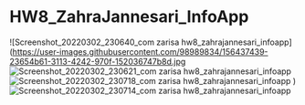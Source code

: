 # HW8_ZahraJannesari_InfoApp
![Screenshot_20220302_230640_com zarisa hw8_zahrajannesari_infoapp](https://user-images.githubusercontent.com/98989834/156437439-23654b61-3113-4242-970f-152036747b8d.jpg
![Screenshot_20220302_230621_com zarisa hw8_zahrajannesari_infoapp](https://user-images.githubusercontent.com/98989834/156437507-afd8bbcb-aa7d-492f-8761-7f4868a47628.jpg)
![Screenshot_20220302_230718_com zarisa hw8_zahrajannesari_infoapp](https://user-images.githubusercontent.com/98989834/156437489-76e909d2-d937-4d1c-b7b3-d1f8da0a6932.jpg)
)
![Screenshot_20220302_230714_com zarisa hw8_zahrajannesari_infoapp](https://user-images.githubusercontent.com/98989834/156437463-ba828097-a716-408d-9a4d-7a191902250e.jpg)


